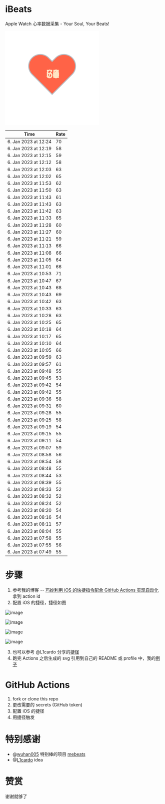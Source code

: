 # iBeats
Apple Watch 心率数据采集 - Your Soul, Your Beats!

![](./files/heart.svg)

<!--START_SECTION:my_heart_rate-->
| Time | Rate | 
 | ---- | ---- | 
| 6. Jan 2023 at 12:24 | 70 |
| 6. Jan 2023 at 12:19 | 58 |
| 6. Jan 2023 at 12:15 | 59 |
| 6. Jan 2023 at 12:12 | 58 |
| 6. Jan 2023 at 12:03 | 63 |
| 6. Jan 2023 at 12:02 | 65 |
| 6. Jan 2023 at 11:53 | 62 |
| 6. Jan 2023 at 11:50 | 63 |
| 6. Jan 2023 at 11:43 | 61 |
| 6. Jan 2023 at 11:43 | 63 |
| 6. Jan 2023 at 11:42 | 63 |
| 6. Jan 2023 at 11:33 | 65 |
| 6. Jan 2023 at 11:28 | 60 |
| 6. Jan 2023 at 11:27 | 60 |
| 6. Jan 2023 at 11:21 | 59 |
| 6. Jan 2023 at 11:13 | 66 |
| 6. Jan 2023 at 11:08 | 66 |
| 6. Jan 2023 at 11:05 | 64 |
| 6. Jan 2023 at 11:01 | 66 |
| 6. Jan 2023 at 10:53 | 71 |
| 6. Jan 2023 at 10:47 | 67 |
| 6. Jan 2023 at 10:43 | 68 |
| 6. Jan 2023 at 10:43 | 69 |
| 6. Jan 2023 at 10:42 | 63 |
| 6. Jan 2023 at 10:33 | 63 |
| 6. Jan 2023 at 10:28 | 63 |
| 6. Jan 2023 at 10:25 | 65 |
| 6. Jan 2023 at 10:18 | 64 |
| 6. Jan 2023 at 10:17 | 65 |
| 6. Jan 2023 at 10:10 | 64 |
| 6. Jan 2023 at 10:05 | 66 |
| 6. Jan 2023 at 09:59 | 63 |
| 6. Jan 2023 at 09:57 | 61 |
| 6. Jan 2023 at 09:48 | 55 |
| 6. Jan 2023 at 09:45 | 53 |
| 6. Jan 2023 at 09:42 | 54 |
| 6. Jan 2023 at 09:42 | 55 |
| 6. Jan 2023 at 09:36 | 58 |
| 6. Jan 2023 at 09:31 | 60 |
| 6. Jan 2023 at 09:28 | 55 |
| 6. Jan 2023 at 09:25 | 58 |
| 6. Jan 2023 at 09:19 | 54 |
| 6. Jan 2023 at 09:15 | 55 |
| 6. Jan 2023 at 09:11 | 54 |
| 6. Jan 2023 at 09:07 | 59 |
| 6. Jan 2023 at 08:58 | 56 |
| 6. Jan 2023 at 08:54 | 58 |
| 6. Jan 2023 at 08:48 | 55 |
| 6. Jan 2023 at 08:44 | 53 |
| 6. Jan 2023 at 08:39 | 55 |
| 6. Jan 2023 at 08:33 | 52 |
| 6. Jan 2023 at 08:32 | 52 |
| 6. Jan 2023 at 08:24 | 52 |
| 6. Jan 2023 at 08:20 | 54 |
| 6. Jan 2023 at 08:16 | 54 |
| 6. Jan 2023 at 08:11 | 57 |
| 6. Jan 2023 at 08:04 | 55 |
| 6. Jan 2023 at 07:58 | 55 |
| 6. Jan 2023 at 07:55 | 56 |
| 6. Jan 2023 at 07:49 | 55 |

<!--END_SECTION:my_heart_rate-->

# 步骤
1. 参考我的博客 -- [巧妙利用 iOS 的快捷指令配合 GitHub Actions 实现自动化](https://github.com/yihong0618/gitblog/issues/198) 拿到 action id
2. 配置 iOS 的捷径，捷径如图

![image](https://user-images.githubusercontent.com/15976103/122154218-0db0b480-ce97-11eb-93bb-5aec07c558dc.png)

![image](https://user-images.githubusercontent.com/15976103/122154236-186b4980-ce97-11eb-8e4b-70551a0391ae.png)

![image](https://user-images.githubusercontent.com/15976103/122154268-2d47dd00-ce97-11eb-902e-3acf292265a9.png)

![image](https://user-images.githubusercontent.com/15976103/122174055-fa144680-ceb4-11eb-9be2-3eb83cd516f7.png)

3. 也可以参考 @L1cardo 分享的[捷径](https://www.icloud.com/shortcuts/6ab6047b459c41ad822ad6b94b1c03d4)
4. 跑完 Actions 之后生成的 svg 引用到自己的 README 或 profile 中，我的[例子](https://github.com/yihong0618) 

# GitHub Actions

1. fork or clone this repo
2. 更改需要的 secrets (GitHub token)
3. 配置 iOS 的捷径
4. 用捷径触发

# 特别感谢
- @[wuhan005](https://github.com/wuhan005) 特别棒的项目 [mebeats](https://github.com/wuhan005/mebeats)
- @[L1cardo](https://github.com/L1cardo) idea

# 赞赏
谢谢就够了
